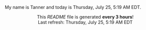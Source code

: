 My name is Tanner and today is Thursday, July 25, 5:19 AM EDT.

<p align="center">This <i>README</i> file is generated <b>every 3 hours</b>!</br>Last refresh: Thursday, July 25, 5:19 AM EDT<br /></p>
